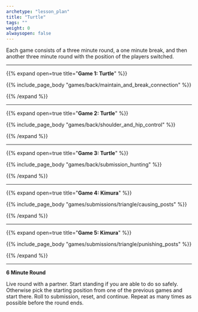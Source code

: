 ```yaml
--- 
archetype: "lesson_plan" 
title: "Turtle"
tags: ""
weight: 0
alwaysopen: false 
---
```




Each game consists of a three minute round, a one minute break, and then another three minute round with the position of the players switched. 

---
{{% expand open=true title="**Game 1: Turtle**" %}}

{{% include_page_body "games/back/maintain_and_break_connection" %}}

{{% /expand %}}

---
{{% expand open=true title="**Game 2: Turtle**" %}}

{{% include_page_body "games/back/shoulder_and_hip_control" %}}

{{% /expand %}}

---
{{% expand open=true title="**Game 3: Turtle**" %}}

{{% include_page_body "games/back/submission_hunting" %}}

{{% /expand %}}

---
{{% expand open=true title="**Game 4: Kimura**" %}}

{{% include_page_body "games/submissions/triangle/causing_posts" %}}

{{% /expand %}}

---
{{% expand open=true title="**Game 5: Kimura**" %}}


{{% include_page_body "games/submissions/triangle/punishing_posts" %}}

{{% /expand %}}

---
**6 Minute Round**

Live round with a partner. Start standing if you are able to do so safely. Otherwise pick the starting position from one of the previous games and start there. Roll to submission, reset, and continue. Repeat as many times as possible before the round ends. 



